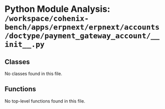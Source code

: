 # Python Module Analysis: `/workspace/cohenix-bench/apps/erpnext/erpnext/accounts/doctype/payment_gateway_account/__init__.py`

## Classes

No classes found in this file.


## Functions

No top-level functions found in this file.
